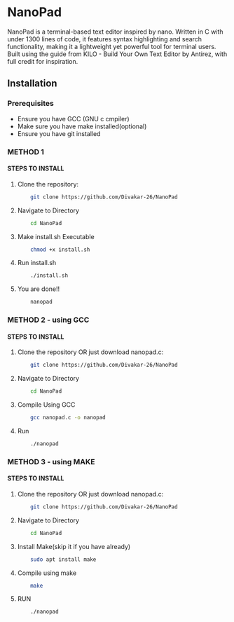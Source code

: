 # NanoPad
NanoPad is a terminal-based text editor inspired by nano. Written in C with under 1300 lines of code, it features syntax highlighting and search functionality, making it a lightweight yet powerful tool for terminal users. Built using the guide from KILO - Build Your Own Text Editor by Antirez, with full credit for inspiration.


## Installation

### Prerequisites
- Ensure you have GCC (GNU c cmpiler)
- Make sure you have make installed(optional)
- Ensure you have git installed

### METHOD 1
#### STEPS TO INSTALL
1. Clone the repository:
    ```bash
        git clone https://github.com/Divakar-26/NanoPad
2. Navigate to Directory 
    ```bash
        cd NanoPad
3. Make install.sh Executable
    ```bash
        chmod +x install.sh
4. Run install.sh
    ```bash
        ./install.sh
5. You are done!!
    ```bash
        nanopad

### METHOD 2 - using GCC
#### STEPS TO INSTALL

1. Clone the repository OR just download nanopad.c:
    ```bash
        git clone https://github.com/Divakar-26/NanoPad
2. Navigate to Directory
    ```bash
        cd NanoPad
3. Compile Using GCC
    ```bash
        gcc nanopad.c -o nanopad
4. Run
    ```bash
        ./nanopad

### METHOD 3 - using MAKE
#### STEPS TO INSTALL
1. Clone the repository OR just download nanopad.c:
    ```bash
        git clone https://github.com/Divakar-26/NanoPad
2. Navigate to Directory
    ```bash
        cd NanoPad
3. Install Make(skip it if you have already)
    ```bash
        sudo apt install make
4. Compile using make
    ```bash
        make
5. RUN
    ```bash
        ./nanopad
